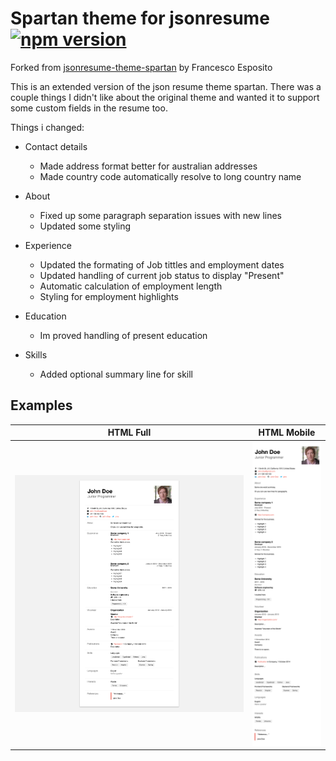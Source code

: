 # Spartan theme for jsonresume [![npm version](https://badge.fury.io/js/jsonresume-theme-spartan-extended.svg)](https://badge.fury.io/js/jsonresume-theme-spartan-extended)

Forked from [jsonresume-theme-spartan](https://www.npmjs.com/package/jsonresume-theme-spartan) by Francesco Esposito

This is an extended version of the json resume theme spartan. There was a couple things I didn't like about the original theme and wanted it to support some custom fields in the resume too.

Things i changed:

- Contact details

  - Made address format better for australian addresses
  - Made country code automatically resolve to long country name

- About

  - Fixed up some paragraph separation issues with new lines
  - Updated some styling

- Experience

  - Updated the formating of Job tittles and employment dates
  - Updated handling of current job status to display "Present"
  - Automatic calculation of employment length
  - Styling for employment highlights

- Education

  - Im proved handling of present education

- Skills

  - Added optional summary line for skill

## Examples

|                       HTML Full                       |                     HTML Mobile                     |
| :---------------------------------------------------: | :-------------------------------------------------: |
| ![html example desktop](./images/example-desktop.png) | ![html example mobile](./images/example-mobile.png) |

